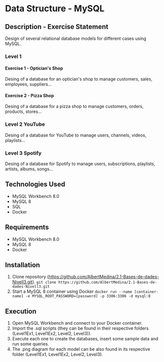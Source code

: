 # Data Structure - MySQL

## Description - Exercise Statement
Design of several relational database models for different cases using MySQL.

### Level 1

#### Exercise 1 - Optician's Shop
Desing of a database for an optician's shop to manage customers, sales, employees, suppliers...

#### Exercise 2 - Pizza Shop
Desing of a database for a pizza shop to manage customers, orders, products, stores...

### Level 2 YouTube
Desing of a database for YouTube to manage users, channels, videos, playlists...

### Level 3 Spotify
Desing of a database for Spotify to manage users, subscriptions, playlists, artists, albums, songs...

## Technologies Used
- MySQL Workbench 8.0
- MySQL 8
- SQL
- Docker

## Requirements
- MySQL Workbench 8.0
- MySQL 8
- Docker

## Installation
1. Clone repository (https://github.com/AlbertMedina/2.1-Bases-de-dades-Nivell3.git).
`git clone https://github.com/AlbertMedina/2.1-Bases-de-dades-Nivell3.git`
2. Start a MySQL 8 container using Docker
`docker run --name [container-name] -e MYSQL_ROOT_PASSWORD=[password] -p 3306:3306 -d mysql:8`

## Execution
1. Open MySQL Workbench and connect to your Docker container.
2. Import the .sql scripts (they can be found in their respective folders (Level1Ex1, Level1Ex2, Level2, Level3)).
3. Execute each one to create the databases, insert some sample data and run some queries.
4. The .png diagram for each model can be also found in its respective folder (Level1Ex1, Level1Ex2, Level2, Level3).
